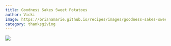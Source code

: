 ```yaml
---
title: Goodness Sakes Sweet Potatoes
author: Vicki
image: https://brianamarie.github.io/recipes/images/goodness-sakes-sweet-potatoes.png
category: thanksgiving
---
```

![](https://brianamarie.github.io/recipes/images/goodness-sakes-sweet-potatoes.png)
